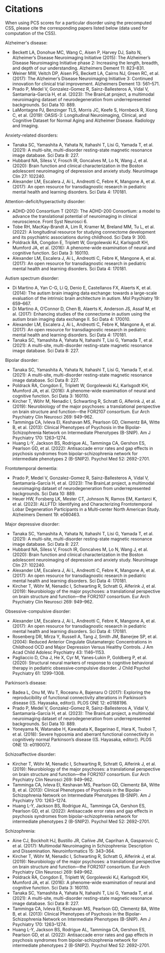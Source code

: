 # Citations

When using PCS scores for a particular disorder using the precomputed CSS, please cite the corresponding papers listed below (data used for computation of the CSS).

Alzheimer's disease:
- Beckett LA, Donohue MC, Wang C, Aisen P, Harvey DJ, Saito N, Alzheimer’s Disease Neuroimaging Initiative (2015): The Alzheimer’s Disease Neuroimaging Initiative phase 2: Increasing the length, breadth, and depth of our understanding. Alzheimers Dement 11: 823–831.
- Weiner MW, Veitch DP, Aisen PS, Beckett LA, Cairns NJ, Green RC, et al. (2017): The Alzheimer’s Disease Neuroimaging Initiative 3: Continued innovation for clinical trial improvement. Alzheimers Dement 13: 561–571.
- Prado P, Medel V, Gonzalez-Gomez R, Sainz-Ballesteros A, Vidal V, Santamaría-García H, et al. (2023): The BrainLat project, a multimodal neuroimaging dataset of neurodegeneration from underrepresented backgrounds. Sci Data 10: 889.
- LaMontagne PJ, Benzinger TLS, Morris JC, Keefe S, Hornbeck R, Xiong C, et al. (2019): OASIS-3: Longitudinal Neuroimaging, Clinical, and Cognitive Dataset for Normal Aging and Alzheimer Disease. Radiology and Imaging.

Anxiety-related disorders:
- Tanaka SC, Yamashita A, Yahata N, Itahashi T, Lisi G, Yamada T, et al. (2021): A multi-site, multi-disorder resting-state magnetic resonance image database. Sci Data 8: 227.
- Hubbard NA, Siless V, Frosch IR, Goncalves M, Lo N, Wang J, et al. (2020): Brain function and clinical characterization in the Boston adolescent neuroimaging of depression and anxiety study. NeuroImage Clin 27: 102240.
- Alexander LM, Escalera J, Ai L, Andreotti C, Febre K, Mangone A, et al. (2017): An open resource for transdiagnostic research in pediatric mental health and learning disorders. Sci Data 4: 170181.

Attention-deficit/hyperactivity disorder:
- ADHD-200 Consortium T (2012): The ADHD-200 Consortium: a model to advance the translational potential of neuroimaging in clinical neuroscience. Front Syst Neurosci 6.
- Tobe RH, MacKay-Brandt A, Lim R, Kramer M, Breland MM, Tu L, et al. (2022): A longitudinal resource for studying connectome development and its psychiatric associations during childhood. Sci Data 9: 300.
- Poldrack RA, Congdon E, Triplett W, Gorgolewski KJ, Karlsgodt KH, Mumford JA, et al. (2016): A phenome-wide examination of neural and cognitive function. Sci Data 3: 160110.
- Alexander LM, Escalera J, Ai L, Andreotti C, Febre K, Mangone A, et al. (2017): An open resource for transdiagnostic research in pediatric mental health and learning disorders. Sci Data 4: 170181.

Autism spectrum disorder:
- Di Martino A, Yan C-G, Li Q, Denio E, Castellanos FX, Alaerts K, et al. (2014): The autism brain imaging data exchange: towards a large-scale evaluation of the intrinsic brain architecture in autism. Mol Psychiatry 19: 659–667.
- Di Martino A, O’Connor D, Chen B, Alaerts K, Anderson JS, Assaf M, et al. (2017): Enhancing studies of the connectome in autism using the autism brain imaging data exchange II. Sci Data 4: 170010.
- Alexander LM, Escalera J, Ai L, Andreotti C, Febre K, Mangone A, et al. (2017): An open resource for transdiagnostic research in pediatric mental health and learning disorders. Sci Data 4: 170181.
- Tanaka SC, Yamashita A, Yahata N, Itahashi T, Lisi G, Yamada T, et al. (2021): A multi-site, multi-disorder resting-state magnetic resonance image database. Sci Data 8: 227.

Bipolar disorder:
- Tanaka SC, Yamashita A, Yahata N, Itahashi T, Lisi G, Yamada T, et al. (2021): A multi-site, multi-disorder resting-state magnetic resonance image database. Sci Data 8: 227.
- Poldrack RA, Congdon E, Triplett W, Gorgolewski KJ, Karlsgodt KH, Mumford JA, et al. (2016): A phenome-wide examination of neural and cognitive function. Sci Data 3: 160110.
- Kircher T, Wöhr M, Nenadic I, Schwarting R, Schratt G, Alferink J, et al. (2019): Neurobiology of the major psychoses: a translational perspective on brain structure and function—the FOR2107 consortium. Eur Arch Psychiatry Clin Neurosci 269: 949–962.
- Tamminga CA, Ivleva EI, Keshavan MS, Pearlson GD, Clementz BA, Witte B, et al. (2013): Clinical Phenotypes of Psychosis in the Bipolar-Schizophrenia Network on Intermediate Phenotypes (B-SNIP). Am J Psychiatry 170: 1263–1274.
- Huang L-Y, Jackson BS, Rodrigue AL, Tamminga CA, Gershon ES, Pearlson GD, et al. (2022): Antisaccade error rates and gap effects in psychosis syndromes from bipolar-schizophrenia network for intermediate phenotypes 2 (B-SNIP2). Psychol Med 52: 2692–2701.

Frontotemporal dementia:
- Prado P, Medel V, Gonzalez-Gomez R, Sainz-Ballesteros A, Vidal V, Santamaría-García H, et al. (2023): The BrainLat project, a multimodal neuroimaging dataset of neurodegeneration from underrepresented backgrounds. Sci Data 10: 889.
- Heuer HW, Forsberg LK, Mester CT, Johnson N, Ramos EM, Kantarci K, et al. (2023): ALLFTD: Identifying and Characterizing Frontotemporal Lobar Degeneration Participants in a Multi‐center North American Study. Alzheimers Dement 19: e080463.

Major depressive disorder:
- Tanaka SC, Yamashita A, Yahata N, Itahashi T, Lisi G, Yamada T, et al. (2021): A multi-site, multi-disorder resting-state magnetic resonance image database. Sci Data 8: 227.
- Hubbard NA, Siless V, Frosch IR, Goncalves M, Lo N, Wang J, et al. (2020): Brain function and clinical characterization in the Boston adolescent neuroimaging of depression and anxiety study. NeuroImage Clin 27: 102240.
- Alexander LM, Escalera J, Ai L, Andreotti C, Febre K, Mangone A, et al. (2017): An open resource for transdiagnostic research in pediatric mental health and learning disorders. Sci Data 4: 170181.
- Kircher T, Wöhr M, Nenadic I, Schwarting R, Schratt G, Alferink J, et al. (2019): Neurobiology of the major psychoses: a translational perspective on brain structure and function—the FOR2107 consortium. Eur Arch Psychiatry Clin Neurosci 269: 949–962.

Obsessive-compulsive disorder:
- Alexander LM, Escalera J, Ai L, Andreotti C, Febre K, Mangone A, et al. (2017): An open resource for transdiagnostic research in pediatric mental health and learning disorders. Sci Data 4: 170181.
- Rosenberg DR, Mirza Y, Russell A, Tang J, Smith JM, Banerjee SP, et al. (2004): Reduced Anterior Cingulate Glutamatergic Concentrations in Childhood OCD and Major Depression Versus Healthy Controls. J Am Acad Child Adolesc Psychiatry 43: 1146–1153.
- Pagliaccio D, Cha J, He X, Cyr M, Yanes‐Lukin P, Goldberg P, et al. (2020): Structural neural markers of response to cognitive behavioral therapy in pediatric obsessive‐compulsive disorder. J Child Psychol Psychiatry 61: 1299–1308.

Parkinson’s disease:
- Badea L, Onu M, Wu T, Roceanu A, Bajenaru O (2017): Exploring the reproducibility of functional connectivity alterations in Parkinson’s disease ((S. Hayasaka, editor)). PLOS ONE 12: e0188196.
- Prado P, Medel V, Gonzalez-Gomez R, Sainz-Ballesteros A, Vidal V, Santamaría-García H, et al. (2023): The BrainLat project, a multimodal neuroimaging dataset of neurodegeneration from underrepresented backgrounds. Sci Data 10: 889.
- Yoneyama N, Watanabe H, Kawabata K, Bagarinao E, Hara K, Tsuboi T, et al. (2018): Severe hyposmia and aberrant functional connectivity in cognitively normal Parkinson’s disease ((S. Hayasaka, editor)). PLOS ONE 13: e0190072.

Schizoaffective disorder:
- Kircher T, Wöhr M, Nenadic I, Schwarting R, Schratt G, Alferink J, et al. (2019): Neurobiology of the major psychoses: a translational perspective on brain structure and function—the FOR2107 consortium. Eur Arch Psychiatry Clin Neurosci 269: 949–962.
- Tamminga CA, Ivleva EI, Keshavan MS, Pearlson GD, Clementz BA, Witte B, et al. (2013): Clinical Phenotypes of Psychosis in the Bipolar-Schizophrenia Network on Intermediate Phenotypes (B-SNIP). Am J Psychiatry 170: 1263–1274.
- Huang L-Y, Jackson BS, Rodrigue AL, Tamminga CA, Gershon ES, Pearlson GD, et al. (2022): Antisaccade error rates and gap effects in psychosis syndromes from bipolar-schizophrenia network for intermediate phenotypes 2 (B-SNIP2). Psychol Med 52: 2692–2701.

Schizophrenia:
- Aine CJ, Bockholt HJ, Bustillo JR, Cañive JM, Caprihan A, Gasparovic C, et al. (2017): Multimodal Neuroimaging in Schizophrenia: Description and Dissemination. Neuroinformatics 15: 343–364.
- Kircher T, Wöhr M, Nenadic I, Schwarting R, Schratt G, Alferink J, et al. (2019): Neurobiology of the major psychoses: a translational perspective on brain structure and function—the FOR2107 consortium. Eur Arch Psychiatry Clin Neurosci 269: 949–962.
- Poldrack RA, Congdon E, Triplett W, Gorgolewski KJ, Karlsgodt KH, Mumford JA, et al. (2016): A phenome-wide examination of neural and cognitive function. Sci Data 3: 160110.
- Tanaka SC, Yamashita A, Yahata N, Itahashi T, Lisi G, Yamada T, et al. (2021): A multi-site, multi-disorder resting-state magnetic resonance image database. Sci Data 8: 227.
- Tamminga CA, Ivleva EI, Keshavan MS, Pearlson GD, Clementz BA, Witte B, et al. (2013): Clinical Phenotypes of Psychosis in the Bipolar-Schizophrenia Network on Intermediate Phenotypes (B-SNIP). Am J Psychiatry 170: 1263–1274.
- Huang L-Y, Jackson BS, Rodrigue AL, Tamminga CA, Gershon ES, Pearlson GD, et al. (2022): Antisaccade error rates and gap effects in psychosis syndromes from bipolar-schizophrenia network for intermediate phenotypes 2 (B-SNIP2). Psychol Med 52: 2692–2701.

